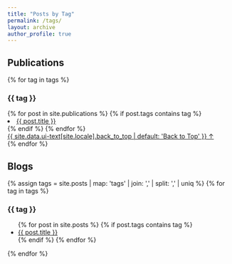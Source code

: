 ```yaml
---
title: "Posts by Tag"
permalink: /tags/
layout: archive
author_profile: true
---
```


<h2 id="publications">Publications</h2>

{% for tag in tags %}
<section id="{{ tag | slugify | downcase }}" class="taxonomy__section">
    <h3 class="archive__subtitle">{{ tag }}</h3>
    <div class="entries-{{ entries_layout }}">
        {% for post in site.publications %}
        {% if post.tags contains tag %}
            <li><a href="{{ site.baseurl }}{{ post.url }}">{{ post.title }}</a></li>
        {% endif %}
        {% endfor %}
    </div>
    <a href="#page-title" class="back-to-top">{{ site.data.ui-text[site.locale].back_to_top | default: 'Back to Top' }}
        &uarr;</a>
</section>
{% endfor %}

<h2 id="publications">Blogs</h2>

{% assign tags =  site.posts | map: 'tags' | join: ','  | split: ',' | uniq %}
{% for tag in tags %}
  <h3>{{ tag }}</h3>
  <ul>
  {% for post in site.posts %}
    {% if post.tags contains tag %}
    <li><a href="{{ site.baseurl }}{{ post.url }}">{{ post.title }}</a></li>
    {% endif %}
  {% endfor %}
  </ul>
{% endfor %}
